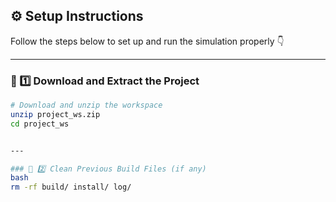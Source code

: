 ## ⚙️ Setup Instructions

Follow the steps below to set up and run the simulation properly 👇  

---

### 🧩 1️⃣ Download and Extract the Project
```bash
# Download and unzip the workspace
unzip project_ws.zip
cd project_ws


---

### 🧹 2️⃣ Clean Previous Build Files (if any)
bash
rm -rf build/ install/ log/




